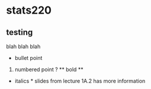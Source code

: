 # stats220
## testing
blah blah blah
* bullet point
1. numbered point ?
** bold **
* italics *
slides from lecture 1A.2 has more information
